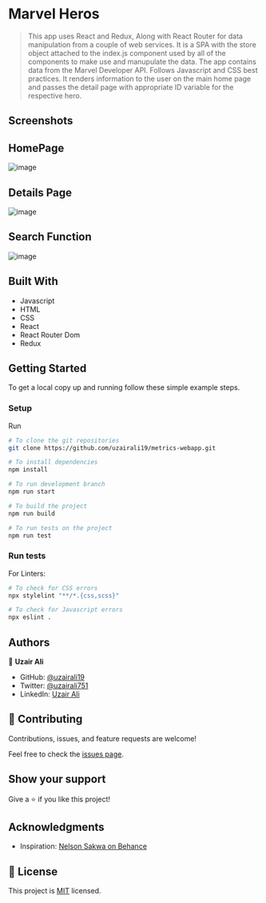 # Marvel Heros

> This app uses React and Redux, Along with React Router for data manipulation from a couple of web services. It is a SPA with the store object attached to the index.js component used by all of the components to make use and manupulate the data. The app contains data from the Marvel Developer API. Follows Javascript and CSS best practices. It renders information to the user on the main home page and passes the detail page with appropriate ID variable for the respective hero.

## Screenshots

## HomePage
![image](./screenshot.png)

## Details Page
![image](./screenshot1.png)

## Search Function
![image](./screenshot2.png)


## Built With

- Javascript
- HTML
- CSS
- React
- React Router Dom
- Redux

## Getting Started

To get a local copy up and running follow these simple example steps.

### Setup

Run

```bash
# To clone the git repositories
git clone https://github.com/uzairali19/metrics-webapp.git

# To install dependencies
npm install

# To run development branch
npm run start

# To build the project
npm run build

# To run tests on the project
npm run test
```

### Run tests

For Linters:

```bash
# To check for CSS errors
npx stylelint "**/*.{css,scss}"

# To check for Javascript errors
npx eslint .
```

## Authors

👤 **Uzair Ali**

- GitHub: [@uzairali19](https://github.com/uzairali19)
- Twitter: [@uzairali751](https://twitter.com/Uzairali751)
- LinkedIn: [Uzair Ali](https://www.linkedin.com/in/uzair-ali-9641/)

## 🤝 Contributing

Contributions, issues, and feature requests are welcome!

Feel free to check the [issues page](https://github.com/uzairali19/metrics-webapp/issues/).

## Show your support

Give a ⭐️ if you like this project!

## Acknowledgments

- Inspiration: [Nelson Sakwa on Behance](https://www.behance.net/sakwadesignstudio)

## 📝 License

This project is [MIT](./MIT.md) licensed.
